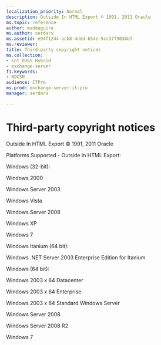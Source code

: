```yaml
---
localization_priority: Normal
description: Outside In HTML Export © 1991, 2011 Oracle
ms.topic: reference
author: msdmaguire
ms.author: serdars
ms.assetid: e94f1244-acb8-4ddd-b54e-5cc37f903bbf
ms.reviewer: 
title: Third-party copyright notices
ms.collection:
- Ent_O365_Hybrid
- exchange-server
f1.keywords:
- NOCSH
audience: ITPro
ms.prod: exchange-server-it-pro
manager: serdars

---
```


# Third-party copyright notices

Outside In HTML Export © 1991, 2011 Oracle

Platforms Supported - Outside In HTML Export:

Windows (32-bit):

Windows 2000

Windows Server 2003

Windows Vista

Windows Server 2008

Windows XP

Windows 7

Windows Itanium (64 bit):

Windows .NET Server 2003 Enterprise Edition for Itanium

Windows (64 bit):

Windows 2003 x 64 Datacenter

Windows 2003 x 64 Enterprise

Windows 2003 x 64 Standard Windows Server

Windows Server 2008

Windows Server 2008 R2

Windows 7
